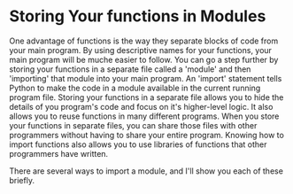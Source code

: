 # Storing Your functions in Modules

One advantage of functions is the way they separate blocks of code from your main program. By using descriptive names for your functions, your main program will be muche easier to follow. You can go a step further by storing your functions in a separate file called a 'module' and then 'importing' that module into your main program. An 'import' statement tells Python to make the code in a module available in the current running program file. Storing your functions in a separate file allows you to hide the details of you program's code and focus on it's higher-level logic. It also allows you to reuse functions in many different programs. When you store your functions in separate files, you can share those files with other programmers without having to share your entire program. Knowing how to import functions also allows you to use libraries of functions that other programmers have written.

There are several ways to import a module, and I'll show you each of these briefly.